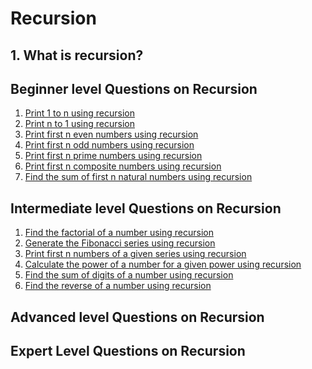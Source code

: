 # Recursion
## 1. What is recursion?

## Beginner level Questions on Recursion
1. [Print 1 to n using recursion](/Beginner/Print_1_to_N.cpp)
2. [Print n to 1 using recursion](/Beginner/Print_N_to_1.cpp)
3. [Print first n even numbers using recursion](/Beginner/Print_first_N_even_nos.cpp)
4. [Print first n odd numbers using recursion](/Beginner/Print_first_N_odd_nos.cpp)
5. [Print first n prime numbers using recursion](/Beginner/Print_first_N_prime_nos.cpp)
6. [Print first n composite numbers using recursion](/Beginner/Print_first_N_composite_nos.cpp)
7. [Find the sum of first n natural numbers using recursion](/Beginner/Find_sum_of_First_N_nos.cpp)

## Intermediate level Questions on Recursion
1. [Find the factorial of a number using recursion](/Intermediate/Factorial_of_a_no.cpp)
2. [Generate the Fibonacci series using recursion]()
3. [Print first n numbers of a given series using recursion]()
4. [Calculate the power of a number for a given power using recursion]()
5. [Find the sum of digits of a number using recursion]()
6. [Find the reverse of a number using recursion]()

## Advanced level Questions on Recursion

## Expert Level Questions on Recursion
